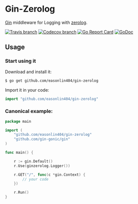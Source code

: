 # Gin-Zerolog


[Gin](https://github.com/gin-gonic/gin) middleware for Logging with
[zerolog](https://github.com/rs/zerolog).

[![Travis branch](https://img.shields.io/travis/easonlin404/gin-zerolog/master.svg)](https://travis-ci.org/easonlin404/gin-zerolog)
[![Codecov branch](https://img.shields.io/codecov/c/github/easonlin404/gin-zerolog/master.svg)](https://codecov.io/gh/easonlin404/gin-zerolog)
[![Go Report Card](https://goreportcard.com/badge/github.com/easonlin404/gin-zerolog)](https://goreportcard.com/report/github.com/easonlin404/gin-zerolog)
[![GoDoc](https://godoc.org/github.com/easonlin404/gin-zerolog?status.svg)](https://godoc.org/github.com/easonlin404/gin-zerolog)
 

## Usage

### Start using it

Download and install it:

```sh
$ go get github.com/easonlin404/gin-zerolog
```

Import it in your code:

```go
import "github.com/easonlin404/gin-zerolog"
```

### Canonical example:

```go
package main

import (
	"github.com/easonlin404/gin-zerolog"
	"github.com/gin-gonic/gin"
)

func main() {

	r := gin.Default()
    r.Use(ginzerolog.Logger())

    r.GET("/", func(c *gin.Context) {
    	// your code
    })

    r.Run()
}
```